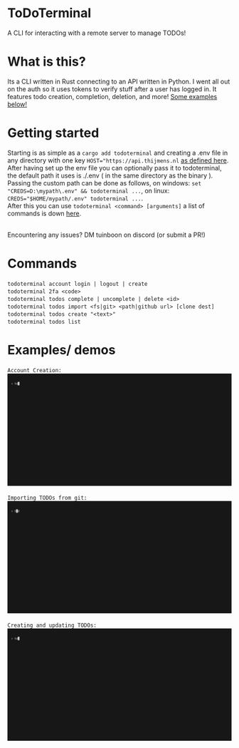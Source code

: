 # ToDoTerminal

A CLI for interacting with a remote server to manage TODOs!

# What is this?
Its a CLI written in Rust connecting to an API written in Python. I went all out on the auth so it uses tokens to verify stuff after a user has logged in. It features todo creation, completion, deletion, and more! <a href="#examples-demos">Some examples below!</a>

# Getting started
Starting is as simple as a `cargo add todoterminal` and creating a .env file in any directory with one key `HOST="https://api.thijmens.nl` <a href="https://github.com/TuinboonDev/ToDoTerminal/blob/main/client/.env">as defined here</a>.<br>
After having set up the env file you can optionally pass it to todoterminal, the default path it uses is ./.env ( in the same directory as the binary ).<br>
Passing the custom path can be done as follows, on windows: `set "CREDS=D:\mypath\.env" && todoterminal ...`, on linux: `CREDS="$HOME/mypath/.env" todoterminal ...`.<br>
After this you can use `todoterminal <command> [arguments]` a list of commands is down <a href="#commands">here</a>.<br><br>

Encountering any issues? DM tuinboon on discord (or submit a PR!)

# Commands
`todoterminal account login | logout | create`<br>
`todoterminal 2fa <code>`<br>
`todoterminal todos complete | uncomplete | delete <id>`<br>
`todoterminal todos import <fs|git> <path|github url> [clone dest]`<br>
`todoterminal todos create "<text>"`<br>
`todoterminal todos list`<br>

# Examples/ demos
`Account Creation:`
<img src="https://github.com/TuinboonDev/ToDoTerminal/blob/main/account.gif?raw=true">

`Importing TODOs from git:`
<img src="https://github.com/TuinboonDev/ToDoTerminal/blob/main/import.gif?raw=true">

`Creating and updating TODOs:`
<img src="https://github.com/TuinboonDev/ToDoTerminal/blob/main/todos.gif?raw=true">